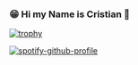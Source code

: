 ### 😁 Hi my Name is Cristian 👋

[![trophy](https://github-profile-trophy.vercel.app/?username=ryo-ma&theme=onedark)](https://github.com/ryo-ma/github-profile-trophy)

[![spotify-github-profile](https://spotify-github-profile.vercel.app/api/view?uid=12178053386&cover_image=true&theme=default)](https://github.com/kittinan/spotify-github-profile)






